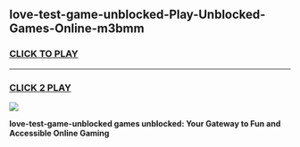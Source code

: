 
## love-test-game-unblocked-Play-Unblocked-Games-Online-m3bmm
<h3>
<a href="https://premium76.site?title=love-test-game-unblocked&ref=24A">CLICK TO PLAY</a></h3>
<hr>

<h3>
<a href="https://premium76.site?title=love-test-game-unblocked&ref=24A">CLICK 2 PLAY</a>
  
</h3>

<a href="https://premium76.site?title=love-test-game-unblocked&ref=24A"><img src="https://clearcache.store/games.png"></a>


**love-test-game-unblocked games unblocked: Your Gateway to Fun and Accessible Online Gaming**
